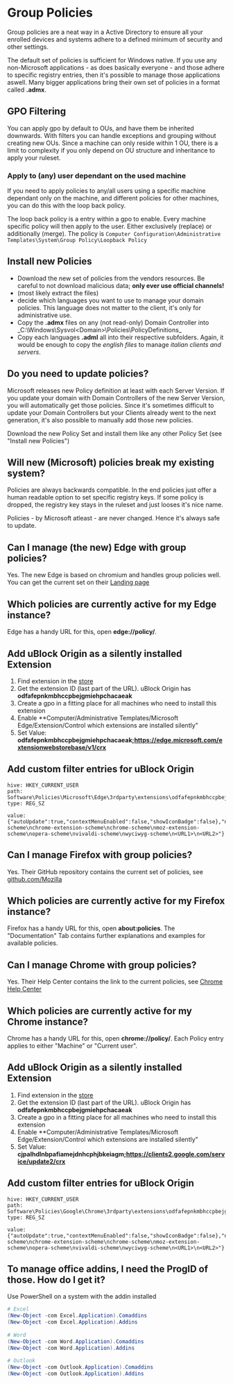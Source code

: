 # Group Policies
Group policies are a neat way in a Active Directory to ensure all your enrolled devices and systems adhere to a defined minimum of security and other settings.

The default set of policies is sufficient for Windows native. If you use any non-Microsoft applications - as does basically everyone - and those adhere to specific registry entries, then it's possible to manage those applications aswell. Many bigger applications bring their own set of policies in a format called **.admx**.

## GPO Filtering
You can apply gpo by default to OUs, and have them be inherited downwards. With filters you can handle exceptions and grouping without creating new OUs. Since a machine can only reside within 1 OU, there is a limit to complexity if you only depend on OU structure and inheritance to apply your ruleset.

### Apply to (any) user dependant on the used machine
If you need to apply policies to any/all users using a specific machine dependant only on the machine, and different policies for other machines, you can do this with the loop back policy. 

The loop back policy is a entry within a gpo to enable. Every machine specific policy will then apply to the user. Either exclusively (replace) or additionally (merge). The policy is ``Computer Configuration\Administrative Templates\System\Group Policy\Loopback Policy``

## Install new Policies
* Download the new set of policies from the vendors resources. Be careful to not download malicious data; **only ever use official channels!**
* (most likely extract the files)
* decide which languages you want to use to manage your domain policies. This language does not matter to the client, it's only for administrative use.
* Copy the **.admx** files on any (not read-only) Domain Controller into _C:\Windows\Sysvol\<Domain>\Policies\PolicyDefinitions\_
* Copy each languages **.adml** all into their respective subfolders. Again, it would be enough to copy the *english files* to manage *italian clients and servers*.

## Do you need to update policies?
Microsoft releases new Policy definition at least with each Server Version. If you  update your domain with Domain Controllers of the new Server Version, you will automatically get those policies. Since it's sometimes difficult to update your Domain Controllers but your Clients already went to the next generation, it's also possible to manually add those new policies.

Download the new Policy Set and install them like any other Policy Set (see "Install new Policies")

## Will new (Microsoft) policies break my existing system?
Policies are always backwards compatible. In the end policies just offer a human readable option to set specific registry keys. If some policy is dropped, the registry key stays in the ruleset and just looses it's nice name.

Policies - by Microsoft atleast - are never changed. Hence it's always safe to update.

## Can I manage (the new) Edge with group policies?
Yes. The new Edge is based on chromium and handles group policies well. You can get the current set on their [Landing page](https://www.microsoft.com/en-us/edge/business/download)

## Which policies are currently active for my Edge instance?
Edge has a handy URL for this, open **edge://policy/**.

## Add uBlock Origin as a silently installed Extension
1. Find extension in the [store](https://microsoftedge.microsoft.com/addons/)
2. Get the extension ID (last part of the URL). uBlock Origin has **odfafepnkmbhccpbejgmiehpchacaeak**
3. Create a gpo in a fitting place for all machines who need to install this extension
4. Enable **Computer/Administrative Templates/Microsoft Edge/Extension/Control which extensions are installed silently"
5. Set Value: **odfafepnkmbhccpbejgmiehpchacaeak;https://edge.microsoft.com/extensionwebstorebase/v1/crx**


## Add custom filter entries for uBlock Origin
```
hive: HKEY_CURRENT_USER
path: Software\Policies\Microsoft\Edge\3rdparty\extensions\odfafepnkmbhccpbejgmiehpchacaeak\policy
type: REG_SZ

value: {"autoUpdate":true,"contextMenuEnabled":false,"showIconBadge":false},"netWhitelist":"about-scheme\nchrome-extension-scheme\nchrome-scheme\nmoz-extension-scheme\nopera-scheme\nvivaldi-scheme\nwyciwyg-scheme\n<URL1>\n<URL2>"}
```

## Can I manage Firefox with group policies?
Yes. Their GitHub repository contains the current set of policies, see [github.com/Mozilla](https://github.com/mozilla/policy-templates)

## Which policies are currently active for my Firefox instance?
Firefox has a handy URL for this, open **about:policies**. The "Documentation" Tab contains further explanations and examples for available policies.

## Can I manage Chrome with group policies?
Yes. Their Help Center contains the link to the current policies, see [Chrome Help Center](https://support.google.com/chrome/a/answer/187202?hl=en)

## Which policies are currently active for my Chrome instance?
Chrome has a handy URL for this, open **chrome://policy/**. Each Policy entry applies to either "Machine" or "Current user".

## Add uBlock Origin as a silently installed Extension
1. Find extension in the [store](https://microsoftedge.microsoft.com/addons/)
2. Get the extension ID (last part of the URL). uBlock Origin has **odfafepnkmbhccpbejgmiehpchacaeak**
3. Create a gpo in a fitting place for all machines who need to install this extension
4. Enable **Computer/Administrative Templates/Microsoft Edge/Extension/Control which extensions are installed silently"
5. Set Value: **cjpalhdlnbpafiamejdnhcphjbkeiagm;https://clients2.google.com/service/update2/crx**

## Add custom filter entries for uBlock Origin
```
hive: HKEY_CURRENT_USER
path: Software\Policies\Google\Chrome\3rdparty\extensions\odfafepnkmbhccpbejgmiehpchacaeak\policy
type: REG_SZ

value: {"autoUpdate":true,"contextMenuEnabled":false,"showIconBadge":false},"netWhitelist":"about-scheme\nchrome-extension-scheme\nchrome-scheme\nmoz-extension-scheme\nopera-scheme\nvivaldi-scheme\nwyciwyg-scheme\n<URL1>\n<URL2>"}
```

## To manage office addins, I need the ProgID of those. How do I get it?
Use PowerShell on a system with the addin installed
```powershell
# Excel
(New-Object -com Excel.Application).Comaddins
(New-Object -com Excel.Application).Addins
 
# Word
(New-Object -com Word.Application).Comaddins
(New-Object -com Word.Application).Addins
 
# Outlook
(New-Object -com Outlook.Application).Comaddins
(New-Object -com Outlook.Application).Addins
```
